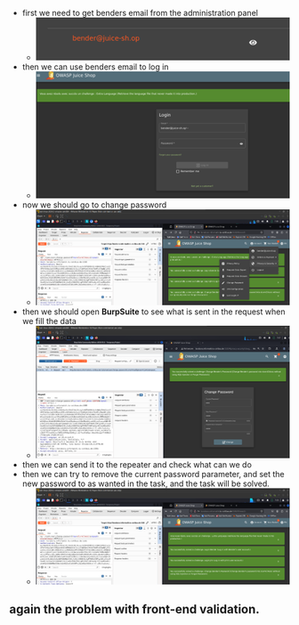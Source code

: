 * first we need to get benders email from the administration panel
  * ![alt text](image.png)
* then we can use benders email to log in
  * ![alt text](image-1.png)
* now we should go to change password
  * ![alt text](image-2.png)
* then we should open **BurpSuite** to see what is sent in the request when we fill the data
  * ![alt text](image-3.png)
* then we can send it to the repeater and check what can we do
* then we can try to remove the current password parameter, and set the new password to as wanted in the task, and the task will be solved. 
  * ![alt text](image-4.png)

## again the problem with front-end validation.